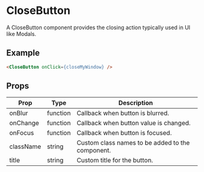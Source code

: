 # CloseButton

A CloseButton component provides the closing action typically used in UI like Modals.


## Example

```html
<CloseButton onClick={closeMyWindow} />
```


## Props

| Prop | Type | Description |
| --- | --- | --- |
| onBlur | function | Callback when button is blurred. |
| onChange | function | Callback when button value is changed. |
| onFocus | function | Callback when button is focused. |
| className | string | Custom class names to be added to the component. |
| title | string | Custom title for the button. |
